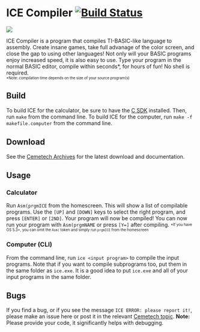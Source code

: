 # ICE Compiler [![Build Status](https://api.travis-ci.org/PeterTillema/ICE.svg)](https://travis-ci.org/PeterTillema/ICE)
![](http://i.imgur.com/yLPnSG7.png)

ICE Compiler is a program that compiles TI-BASIC-like language to assembly. Create insane games, take full advanage of the color screen, and close the gap to using other languages! Not only will your BASIC programs enjoy increased speed, it is also easy to use. Type your program in the normal BASIC editor, compile within seconds\*, for hours of fun! No shell is required.  
<sup><sub>\*Note: compilation time depends on the size of your source program(s)</sub></sup>

## Build
To build ICE for the calculator, be sure to have the [C SDK](https://github.com/CE-Programming/toolchain/releases) installed. Then, run `make` from the command line. To build ICE for the computer, run `make -f makefile.computer` from the command line.

## Download
See the [Cemetech Archives](https://www.cemetech.net/programs/index.php?mode=file&path=/84pce/asm/programs/ICECompiler.zip) for the latest download and documentation.

## Usage
### Calculator
Run `Asm(prgmICE` from the homescreen. This will show a list of compilable programs. Use the `[UP]` and `[DOWN]` keys to select the right program, and press `[ENTER]` or `[2ND]`. Your program will now be compiled!  You can now run your program with `Asm(prgmNAME` or press `[Y=]` after compiling.
<sup><sub>\*If you have OS 5.3+, you can omit the `Asm(` token and simply run `prgmICE` from the homescreen</sub></sup>

### Computer (CLI)
From the command line, run `ice <input program>` to compile the input programs. Note that if you want to compile subprograms too, put them in the same folder as `ice.exe`. It is a good idea to put `ice.exe` and all of your input programs in the same folder.

## Bugs
If you find a bug, or if you see the message `ICE ERROR: please report it!`, please make an issue here or post it in the relevant [Cemetech topic](https://www.cemetech.net/forum/viewtopic.php?t=12616). **Note:** Please provide your code, it significantly helps with debugging.

